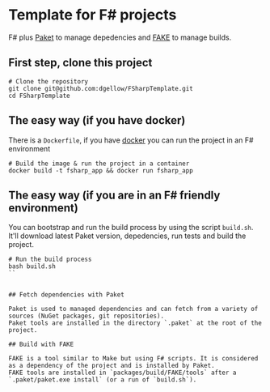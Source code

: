 # Template for F# projects

F# plus [Paket](http://fsprojects.github.io/Paket/) to manage depedencies and [FAKE](https://fsharp.github.io/FAKE/) to manage builds.

## First step, clone this project

```
# Clone the repository
git clone git@github.com:dgellow/FSharpTemplate.git
cd FSharpTemplate
```

## The easy way (if you have docker)

There is a `Dockerfile`, if you have [docker](http://docker.com/) you can run the project in an F# environment

```
# Build the image & run the project in a container
docker build -t fsharp_app && docker run fsharp_app
```

## The easy way (if you are in an F# friendly environment)

You can bootstrap and run the build process by using the script `build.sh`.
It'll download latest Paket version, depedencies, run tests and build the project.


```
# Run the build process
bash build.sh
``


## Fetch dependencies with Paket

Paket is used to managed dependencies and can fetch from a variety of sources (NuGet packages, git repositories).
Paket tools are installed in the directory `.paket` at the root of the project.

## Build with FAKE

FAKE is a tool similar to Make but using F# scripts. It is considered as a dependency of the project and is installed by Paket.
FAKE tools are installed in `packages/build/FAKE/tools` after a `.paket/paket.exe install` (or a run of `build.sh`).
